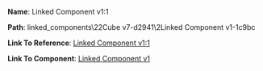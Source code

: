 **Name**: Linked Component v1:1

**Path**: linked_components\22Cube v7-d2941\2Linked Component v1-1c9bc

**Link To Reference**: [Linked Component v1:1](/data_test/linked_components/22Cube%20v7-d2941/2Linked%20Component%20v1-1c9bc/timeline.md)

**Link To Component**: [Linked Component v1](/data_test/linked_components/22Cube%20v7-d2941/linked_components/2Linked%20Component%20v1-1c9bc/timeline.md)

